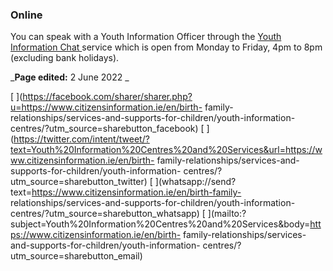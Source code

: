 ###  Online

You can speak with a Youth Information Officer through the [ Youth Information
Chat ](https://spunout.ie/news/youth-information-chat) service which is open
from Monday to Friday, 4pm to 8pm (excluding bank holidays).

_**Page edited:** 2 June 2022 _

[
](https://facebook.com/sharer/sharer.php?u=https://www.citizensinformation.ie/en/birth-
family-relationships/services-and-supports-for-children/youth-information-
centres/?utm_source=sharebutton_facebook) [
](https://twitter.com/intent/tweet/?text=Youth%20Information%20Centres%20and%20Services&url=https://www.citizensinformation.ie/en/birth-
family-relationships/services-and-supports-for-children/youth-information-
centres/?utm_source=sharebutton_twitter) [
](whatsapp://send?text=https://www.citizensinformation.ie/en/birth-family-
relationships/services-and-supports-for-children/youth-information-
centres/?utm_source=sharebutton_whatsapp) [
](mailto:?subject=Youth%20Information%20Centres%20and%20Services&body=https://www.citizensinformation.ie/en/birth-
family-relationships/services-and-supports-for-children/youth-information-
centres/?utm_source=sharebutton_email) [ ](javascript:void\(0\))
